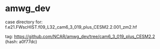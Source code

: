# amwg_dev

case directory for: f.e21.FWscHIST.f09_L32_cam6_3_019_plus_CESM2.2.001_zm2.hf

tag: https://github.com/NCAR/amwg_dev/tree/cam6_3_019_plus_CESM2.2 (hash: a0f77dc)

